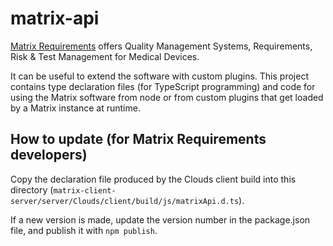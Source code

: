 # matrix-api

[Matrix Requirements](https://matrixreq.com/) offers Quality Management Systems,
Requirements, Risk & Test Management for Medical Devices.

It can be useful to extend the software with custom plugins. This project
contains type declaration files (for TypeScript programming) and code for
using the Matrix software from node or from custom plugins that get loaded
by a Matrix instance at runtime.

## How to update (for Matrix Requirements developers)

Copy the declaration file produced by the Clouds client build into this
directory (`matrix-client-server/server/Clouds/client/build/js/matrixApi.d.ts`).

If a new version is made, update the version number in the package.json file,
and publish it with `npm publish`.

